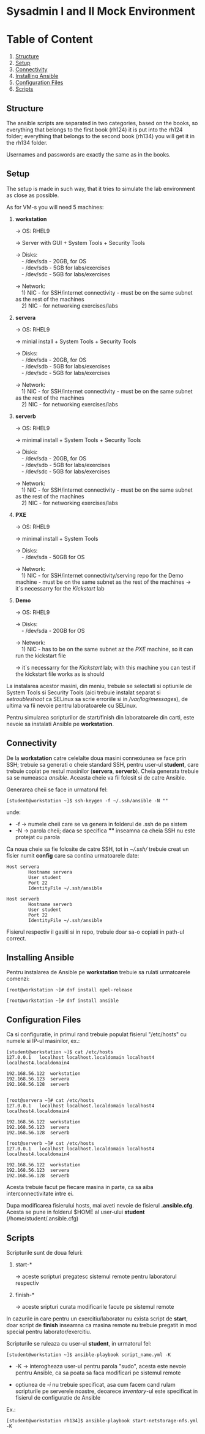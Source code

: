 # Sysadmin I and II Mock Environment

# Table of Content
1. [Structure](#structure)
2. [Setup](#setup)
3. [Connectivity](#connectivity)
4. [Installing Ansible](#ansible_install)
5. [Configuration Files](#config)
6. [Scripts](#scripts)

## Structure <a name="structure"></a>

The ansible scripts are separated in two categories, based on the books, so everything that belongs to the first book (rh124) it is put into the rh124 folder; everything that belongs to the second book (rh134) you will get it in the rh134 folder.

Usernames and passwords are exactly the same as in the books.

## Setup <a name="setup"></a>

The setup is made in such way, that it tries to simulate the lab environment as close as possible.

As for VM-s you will need 5 machines:
    
1. **workstation**

    -> OS: RHEL9

    -> Server with GUI + System Tools + Security Tools
    
    -> Disks:\
        &nbsp;&nbsp;&nbsp;&nbsp;- /dev/sda - 20GB, for OS\
        &nbsp;&nbsp;&nbsp;&nbsp;- /dev/sdb - 5GB for labs/exercises\
        &nbsp;&nbsp;&nbsp;&nbsp;- /dev/sdc - 5GB for labs/exercises

    -> Network:\
       &nbsp;&nbsp;&nbsp;&nbsp;1) NIC - for SSH/internet connectivity - must be on the same subnet as the rest of the machines\
       &nbsp;&nbsp;&nbsp;&nbsp;2) NIC - for networking exercises/labs

3. **servera**

    -> OS: RHEL9

    -> minial install + System Tools + Security Tools
    
    -> Disks:\
        &nbsp;&nbsp;&nbsp;&nbsp;- /dev/sda - 20GB, for OS\
        &nbsp;&nbsp;&nbsp;&nbsp;- /dev/sdb - 5GB for labs/exercises\
        &nbsp;&nbsp;&nbsp;&nbsp;- /dev/sdc - 5GB for labs/exercises

    -> Network:\
       &nbsp;&nbsp;&nbsp;&nbsp;1) NIC - for SSH/internet connectivity - must be on the same subnet as the rest of the machines\
       &nbsp;&nbsp;&nbsp;&nbsp;2) NIC - for networking exercises/labs

4. **serverb**

    -> OS: RHEL9

    -> minimal install + System Tools + Security Tools

    -> Disks:\
        &nbsp;&nbsp;&nbsp;&nbsp;- /dev/sda - 20GB, for OS\
        &nbsp;&nbsp;&nbsp;&nbsp;- /dev/sdb - 5GB for labs/exercises\
        &nbsp;&nbsp;&nbsp;&nbsp;- /dev/sdc - 5GB for labs/exercises

    -> Network:\
       &nbsp;&nbsp;&nbsp;&nbsp;1) NIC - for SSH/internet connectivity - must be on the same subnet as the rest of the machines\
       &nbsp;&nbsp;&nbsp;&nbsp;2) NIC - for networking exercises/labs

5. **PXE**

    -> OS: RHEL9

    -> minimal install + System Tools

    -> Disks:\
        &nbsp;&nbsp;&nbsp;&nbsp;- /dev/sda - 50GB for OS
    
    -> Network:\
       &nbsp;&nbsp;&nbsp;&nbsp;1) NIC - for SSH/internet connectivity/serving repo for the Demo machine - must be on the same subnet as the rest of the machines
    -> it`s necessarry for the *Kickstart* lab

7. **Demo**

    -> OS: RHEL9

    -> Disks:\
        &nbsp;&nbsp;&nbsp;&nbsp;- /dev/sda - 20GB for OS

    -> Network:\
       &nbsp;&nbsp;&nbsp;&nbsp;1) NIC - has to be on the same subnet az the *PXE* machine, so it can run the kickstart file
   
    -> it`s necessarry for the *Kickstart* lab; with this machine you can test if the kickstart file works as is should


La instalarea acestor masini, din meniu, trebuie se selectati si optiunile de System Tools si Security Tools (aici trebuie instalat separat si *setroubleshoot* ca SELinux sa scrie erroriile si in */var/log/messages*), de ultima va fii nevoie pentru laboratoarele cu SELinux.

Pentru simularea scripturilor de start/finish din laboratoarele din carti, este nevoie sa instalati Ansible pe **workstation**.

## Connectivity <a name="connectivity"></a>

De la **workstation** catre celelalte doua masini connexiunea se face prin SSH; trebuie sa generati o cheie standard SSH, pentru user-ul **student**, care trebuie copiat pe restul masinilor (**servera**, **serverb**). Cheia generata trebuie sa se numeasca *ansible*.
Aceasta cheie va fii folosit si de catre Ansible.

Generarea cheii se face in urmatorul fel:

    [student@workstation ~]$ ssh-keygen -f ~/.ssh/ansible -N ""
 
 unde:

 - -f -> numele cheii care se va genera in folderul de .ssh de pe sistem
 - -N -> parola cheii; daca se specifica **""** inseamna ca cheia SSH nu este protejat cu parola

 Ca noua cheie sa fie folosite de catre SSH, tot in *~/.ssh/* trebuie creat un fisier numit **config** care sa contina urmatoarele date:

    Host servera
            Hostname servera
            User student
            Port 22
            IdentityFile ~/.ssh/ansible

    Host serverb
            Hostname serverb
            User student
            Port 22
            IdentityFile ~/.ssh/ansible

Fisierul respectiv il gasiti si in repo, trebuie doar sa-o copiati in path-ul correct.

## Installing Ansible <a name="ansible_install"></a>

Pentru instalarea de Ansible pe **workstation** trebuie sa rulati urmatoarele comenzi:

    [root@workstation ~]# dnf install epel-release

    [root@workstation ~]# dnf install ansible

## Configuration Files <a name="config"></a>
Ca si configuratie, in primul rand trebuie populat fisierul "/etc/hosts" cu numele si IP-ul masinilor, ex.:

    [student@workstation ~]$ cat /etc/hosts
    127.0.0.1   localhost localhost.localdomain localhost4 localhost4.localdomain4
    
    192.168.56.122  workstation
    192.168.56.123  servera
    192.168.56.128  serverb


    [root@servera ~]# cat /etc/hosts
    127.0.0.1   localhost localhost.localdomain localhost4 localhost4.localdomain4
    
    192.168.56.122  workstation
    192.168.56.123  servera
    192.168.56.128  serverb

    [root@serverb ~]# cat /etc/hosts
    127.0.0.1   localhost localhost.localdomain localhost4 localhost4.localdomain4

    192.168.56.122  workstation
    192.168.56.123  servera
    192.168.56.128  serverb

Acesta trebuie facut pe fiecare masina in parte, ca sa aiba interconnectivitate intre ei.

Dupa modificarea fisierului hosts, mai aveti nevoie de fisierul **.ansible.cfg**. Acesta se pune in folderul $HOME al user-ului **student** (/home/student/.ansible.cfg)

## Scripts <a name="scripts"></a>
    
Scripturile sunt de doua feluri:

1. start-*

    -> aceste scripturi pregatesc sistemul remote pentru laboratorul respectiv

2. finish-*

    -> aceste sripturi curata modificarile facute pe sistemul remote

In cazurile in care pentru un exercitiu/laborator nu exista script de **start**, doar script de **finish** inseamna ca masina remote nu trebuie pregatit in mod special pentru laborator/exercitiu.

Scripturile se ruleaza cu user-ul **student**, in urmatorul fel:
    
    [student@workstation ~]$ ansible-playbook script_name.yml -K

- -K -> interogheaza user-ul pentru parola "sudo", acesta este nevoie pentru Ansible, ca sa poata sa faca modificari pe sistemul remote

- optiunea de *-i* nu trebuie specificat, asa cum facem cand rulam scripturile pe serverele noastre, deoarece *inventory*-ul este specificat in fisierul de configuratie de Ansible 

Ex.:

    [student@workstation rh134]$ ansible-playbook start-netstorage-nfs.yml  -K
